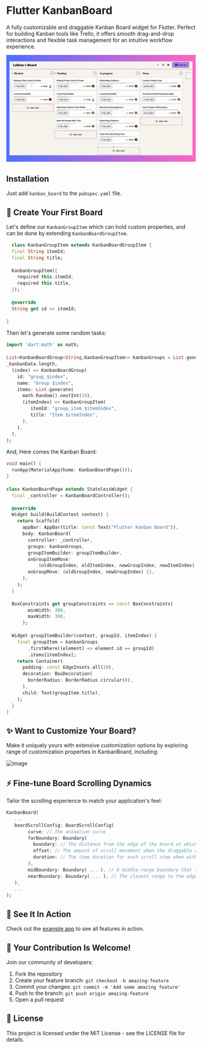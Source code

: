 # Flutter KanbanBoard
A fully customizable and draggable Kanban Board widget for Flutter. Perfect for building Kanban tools like Trello, it offers smooth drag-and-drop interactions and flexible task management for an intuitive workflow experience.

![Example](https://raw.githubusercontent.com/1akhanBaheti/FlutterKanbanBoard/refs/heads/main/doc/kanban_board_neo.gif)

## Installation
Just add ``` kanban_board ``` to the ``` pubspec.yaml ``` file.

## 🚀 Create Your First Board

Let's define our `KanbanGroupItem` which can hold custom properties, and can be done by extending `KanbanBoardGroupItem`.
  
```dart
  class KanbanGroupItem extends KanbanBoardGroupItem {
  final String itemId;
  final String title;

  KanbanGroupItem({
    required this.itemId,
    required this.title,
  });

  @override
  String get id => itemId;
  
}
```

Then let's generate some random tasks:
  
```dart
import 'dart:math' as math;

List<KanbanBoardGroup<String,KanbanGroupItem>> kanbanGroups = List.generate(
_kanbanData.length,
  (index) => KanbanBoardGroup(
    id: "group_$index",
    name: "Group $index",
    items: List.generate(
      math.Random().nextInt(10),
      (itemIndex) => KanbanGroupItem(
         itemId: "group_item_$itemIndex",
         title: "Item $itemIndex",
      ),
    ),
  ),
);
```
  
And, Here comes the Kanban Board:

```dart
void main() {
  runApp(MaterialApp(home: KanbanBoardPage()));
}

class KanbanBoardPage extends StatelessWidget {
  final _controller = KanbanBoardController();

  @override
  Widget build(BuildContext context) {
    return Scaffold(
      appBar: AppBar(title: const Text("Flutter Kanban Board")),
      body: KanbanBoard(
        controller: _controller,
        groups: kanbanGroups,
        groupItemBuilder: groupItemBuilder,
        onGroupItemMove:
            (oldGroupIndex, oldItemIndex, newGroupIndex, newItemIndex) {},
        onGroupMove: (oldGroupIndex, newGroupIndex) {},
      ),
    );
  }

  BoxConstraints get groupConstraints => const BoxConstraints(
        minWidth: 300,
        maxWidth: 300,
      );

  Widget groupItemBuilder(context, groupId, itemIndex) {
    final groupItem = kanbanGroups
        .firstWhere((element) => element.id == groupId)
        .items[itemIndex];
    return Container(
      padding: const EdgeInsets.all(10),
      decoration: BoxDecoration(
        borderRadius: BorderRadius.circular(8),
      ),
      child: Text(groupItem.title),
    );
  }
}
```
## ✨ Want to Customize Your Board?

Make it uniquely yours with extensive customization options by exploring range of customization properties in KanbanBoard, including:

![image](https://github.com/user-attachments/assets/4b928b9e-8526-498c-8325-6b232c68c091)


## ⚡ Fine-tune Board Scrolling Dynamics
Tailor the scrolling experience to match your application's feel:

```dart
KanbanBoard(
   ...
   boardScrollConfig: BoardScrollConfig(
        curve: // The animation curve
        farBoundary: Boundary(
          boundary: // The distance from the edge of the board at which auto-scrolling starts when dragging near the edge.
          offset: // The amount of scroll movement when the draggable reaches this boundary.
          duration: // The time duration for each scroll step when within this boundary.
        ),
        midBoundary: Boundary( ... ), // A middle-range boundary that triggers auto-scrolling at a moderate speed.
        nearBoundary: Boundary( ... ), // The closest range to the edge, where scrolling is most responsive.
   ),
   ...
);
```

## 📱 See It In Action

Check out the [example app](https://github.com/1akhanBaheti/FlutterKanbanBoard/tree/main/example) to see all features in action.

## 🤝 Your Contribution Is Welcome!

Join our community of developers:

1. Fork the repository
2. Create your feature branch: `git checkout -b amazing-feature`
3. Commit your changes: `git commit -m 'Add some amazing feature'`
4. Push to the branch: `git push origin amazing-feature`
5. Open a pull request

## 📄 License

This project is licensed under the MIT License - see the LICENSE file for details.
